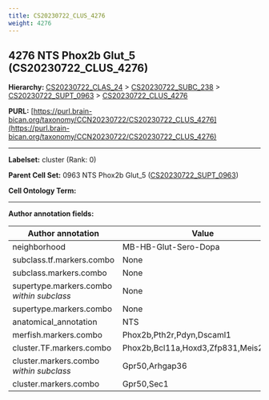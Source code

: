 ```yaml
---
title: CS20230722_CLUS_4276
weight: 4276
---
```

## 4276 NTS Phox2b Glut_5 (CS20230722_CLUS_4276)
<b>Hierarchy: </b>
[CS20230722_CLAS_24](../CS20230722_CLAS_24) >
[CS20230722_SUBC_238](../CS20230722_SUBC_238) >
[CS20230722_SUPT_0963](../CS20230722_SUPT_0963) >
[CS20230722_CLUS_4276](../CS20230722_CLUS_4276)

**PURL:** [https://purl.brain-bican.org/taxonomy/CCN20230722/CS20230722_CLUS_4276](https://purl.brain-bican.org/taxonomy/CCN20230722/CS20230722_CLUS_4276)

---


**Labelset:** cluster (Rank: 0)

**Parent Cell Set:** 0963 NTS Phox2b Glut_5 ([CS20230722_SUPT_0963](../CS20230722_SUPT_0963))



**Cell Ontology Term:** 

[MARKER GENES.]: #


---

[TRANSFERRED ANNOTATIONS.]: #


[AUTHOR ANNOTATION FIELDS.]: #


**Author annotation fields:**

| Author annotation | Value |
|-------------------|-------|
|neighborhood|MB-HB-Glut-Sero-Dopa|
|subclass.tf.markers.combo|None|
|subclass.markers.combo|None|
|supertype.markers.combo _within subclass_|None|
|supertype.markers.combo|None|
|anatomical_annotation|NTS|
|merfish.markers.combo|Phox2b,Pth2r,Pdyn,Dscaml1|
|cluster.TF.markers.combo|Phox2b,Bcl11a,Hoxd3,Zfp831,Meis2,Ebf1|
|cluster.markers.combo _within subclass_|Gpr50,Arhgap36|
|cluster.markers.combo|Gpr50,Sec1|
